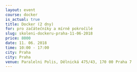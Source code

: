 ```yaml
---
layout: event
course: docker
is_actual: true
title: Docker (2 dny)
for: pro začátečníky a mírně pokročilé
slug: skoleni-dockeru-praha-11-06-2018
price: 8000
date: 11. 06. 2018
time: 10:00 - 17:00
city: Praha
city: Praha
venue: Paralelni Polis, Dělnická 475/43, 170 00 Praha 7
---
```



